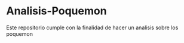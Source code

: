 # Analisis-Poquemon
Este repositorio cumple con la finalidad de hacer un analisis sobre los poquemon
